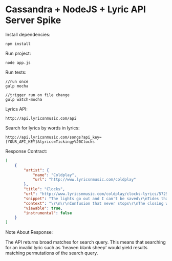 #  Cassandra + NodeJS + Lyric API Server Spike


Install dependencies:
```
npm install
```
Run project:
```
node app.js
```

Run tests:
```
//run once
gulp mocha

//trigger run on file change
gulp watch-mocha
```

Lyrics API:
```
http://api.lyricsnmusic.com/api

```
Search for lyrics by words in lyrics:
```
http://api.lyricsnmusic.com/songs?api_key=[YOUR_API_KEY]&lyrics=Tickingy%20Clocks

```
Response Contract:
```json
[
    {
        "artist": {
            "name": "Coldplay",
            "url": "http://www.lyricsnmusic.com/coldplay"
        },
        "title": "Clocks",
        "url": "http://www.lyricsnmusic.com/coldplay/clocks-lyrics/5725306",
        "snippet": "The lights go out and I can't be saved\r\nTides that I tried to swim against\r\n...",
        "context": "\r\n\r\nConfusion that never stops\r\nThe closing walls and the <em>ticking</em> <em>clocks</em>",
        "viewable": true,
        "instrumental": false
    }
]
```
Note About Response:

The API returns broad matches for search query. This means that searching for an invalid lyric such as 'heaven blank sheep' would yield results matching permutations of the search query.
